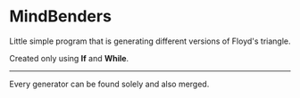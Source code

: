 # MindBenders

Little simple program that is generating different versions of Floyd's triangle.
 
Created only using **If** and **While**.

---

Every generator can be found solely and also merged.
